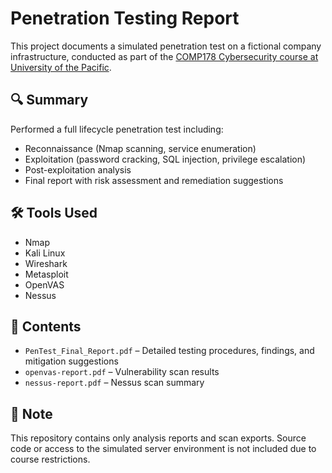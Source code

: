 # Penetration Testing Report

This project documents a simulated penetration test on a fictional company infrastructure, conducted as part of the [COMP178 Cybersecurity course at University of the Pacific](https://cyberlab.pacific.edu/courses/comp178/projects/project-pen-test).

## 🔍 Summary

Performed a full lifecycle penetration test including:

- Reconnaissance (Nmap scanning, service enumeration)
- Exploitation (password cracking, SQL injection, privilege escalation)
- Post-exploitation analysis
- Final report with risk assessment and remediation suggestions

## 🛠 Tools Used

- Nmap
- Kali Linux
- Wireshark
- Metasploit
- OpenVAS
- Nessus

## 📄 Contents

- `PenTest_Final_Report.pdf` – Detailed testing procedures, findings, and mitigation suggestions  
- `openvas-report.pdf` – Vulnerability scan results  
- `nessus-report.pdf` – Nessus scan summary

## 📌 Note

This repository contains only analysis reports and scan exports. Source code or access to the simulated server environment is not included due to course restrictions.
